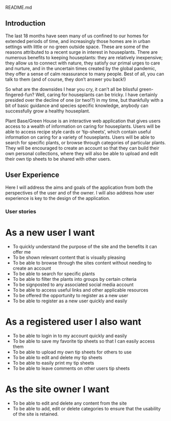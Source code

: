 README.md

## Introduction
The last 18 months have seen many of us confined to our homes for extended periods of time, and increasingly those homes are in urban settings with little or no green outside space. These are some of the reasons attributed to a recent surge in interest in houseplants. There are numerous benefits to keeping houseplants: they are relatively inexpensive; they allow us to connect with nature, they satisfy our primal urges to care and nurture, and in the uncertain times created by the global pandemic, they offer a sense of calm reassurance to many people. Best of all, you can talk to them  (and of course, they don’t answer you back!)

So what are the downsides I hear you cry, it can’t all be blissful green-fingered-fun? Well, caring for houseplants can be tricky. I have certainly presided over the decline of one (or two!?) in my time, but thankfully with a bit of basic guidance and species specific knowledge, anybody can successfully grow a healthy houseplant.

Plant Base/Green House is an interactive web application that gives users access to a wealth of information on caring for houseplants. Users will be able to access recipe style cards or ‘tip-sheets’, which contain useful information on caring for a variety of houseplants. Users will be able to search for specific plants, or browse through categories of particular plants. They will be encouraged to create an account so that they can build their own personal collections, where they will also be able to upload and edit their own tip sheets to be shared with other users.

## User Experience

Here I will address the aims and goals of the application from both the perspectives of the user and of the owner. I will also address how user experience is key to the design of the application.

### User stories

# As a new user I want 

* To quickly understand the purpose of the site and the benefits it can offer me
* To be shown relevant content that is visually pleasing
* To be able to browse through the sites content without needing to create an account
* To be able to search for specific plants
* To be able to filter the plants into groups by certain criteria
* To be signposted to any associated social media account
* To be able to access useful links and other applicable resources
* To be offered the opportunity to register as a new user
* To be able to register as a new user quickly and easily

# As a registered user I also want

* To be able to login in to my account quickly and easily
* To be able to save my favorite tip sheets so that I can easily access them 
* To be able to upload my own tip sheets for others to use
* To be able to edit and delete my tip sheets
* To be able to easily print my tip sheets
* To be able to leave comments on other users tip sheets

# As the site owner I want

* To be able to edit and delete any content from the site
* To be able to add, edit or delete categories to ensure that the usability of the site is retained.

